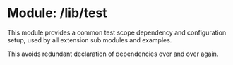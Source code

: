 # Module: /lib/test

This module provides a common test scope dependency and configuration setup,
used by all extension sub modules and examples.

This avoids redundant declaration of dependencies over and over again.
